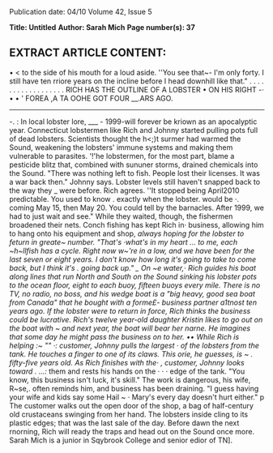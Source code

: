 Publication date: 04/10
Volume 42, Issue 5

**Title: Untitled**
**Author: Sarah Mich**
**Page number(s): 37**

EXTRACT ARTICLE CONTENT:
-
• 
< 
to the side of his mouth for a 
loud aside. ''You see that~- I'm 
only forty. I still have ten rriore 
years on the incline before I head 
downhill like that." 
. 
. . . 
. . 
. . . . . . . . . . . . 
RICH HAS THE 
OUTLINE OF 
A LOBSTER 
• ON HIS RIGHT -· 
• • 
' 
FOREA 
,A 
TA 
OOHE 
GOT FOUR 
__.ARS AGO. 
*** 
-. : 
In local lobster lore, 
___ -
1999-will forever be kriown as 
an apocalyptic year. Connecticut 
lobstermen like Rich and Johnny 
started pulling pots full of dead 
lobsters. Scientists thought the 
h<;)t surmer had warmed the 
Sound, weakening the lobsters' 
immune systems and making 
them vulnerable to parasites. 
'!'he lobstermen, for the most 
part, blame a pesticide blitz that, 
combined with sununer storms, 
drained chemicals into the Sound. 
"There was nothing left to 
fish. People lost their licenses. 
It was a war back then." Johnny 
says. Lobster levels still haven't 
snapped back to the way they _ 
were before. 
Rich agrees. ''It stopped being 
April2010 
predictable. You used to know 
. exactly when the lobster. would be 
·. 
coming May 15, then May 20. 
You could tell by the barnacles. 
After 1999, we had to just wait 
and see." 
While they waited, though, 
the fishermen broadened their 
nets. Conch fishing has kept Rich 
in· business, allowing him to hang 
onto his equipment and shop, 
_always hoping for the lobster to 
feturn in greate~ number. "That's 
·what's in my heart ... to me, each 
~h~llfish has a cycle. Right now 
w~'re in a low, and we have been 
for the last seven or eight years. I 
don't know how long it's going to 
take to come back, but I think it's 
. going back up." 
_ On ~e water,· Rich guides 
his boat along lines that run 
North and South on the Sound 
sinking his lobster pots to the 
ocean floor, eight to each buoy, 
fifteen buoys every mile. There is 
no TV, no radio, no boss, and his 
wedge boat is a "big heavy, good 
sea boat from Canada" that he 
bought with a forme£- business 
partner a1tnost ten years ago. 
If the lobster were to 
return in force, Rich thinks the 
business could be lucrative. Rich's 
twelve year-old daughter Kristin 
likes to go out on the boat with 
~ 
and next year, the boat will 
bear her narne. He imagines 
that some day he might pass the 
business on to her. 
•• 
While Rich is helping :~ "" ·: 
customer, Johnny pulls the largest 
· of the lobsters from the tank. 
He touches a finger to one of 
its claws. This orie, he guesses, is ~ . 
fifty-five years old. 
As Rich finishes with the· , 
customer, Johnny looks toward . ...:_ 
them and rests his hands on the · · 
· edge of the tank. "You know, this 
business isn't luck, it's skill." The 
work is dangerous, his wife, R~se,. 
often reminds him, and business 
has been draining. "I guess having 
your wife and kids say some Hail ~ · 
Mary's every day doesn't hurt 
either." 
p 
The customer walks out 
the open door of the shop, a bag 
of half-century old crustaceans 
swinging from her hand. The 
lobsters inside cling to its plastic 
edges; that was the last sale of 
the day. Before dawn the next 
rnorning, Rich will ready the traps 
and head out on the Sound once 
more. 
Sarah Mich is a junior in Sqybrook 
College and senior edior of TN].